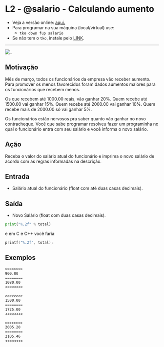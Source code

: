 # L2 - @salario - Calculando aumento

- Veja a versão online: [aqui.](https://github.com/qxcodefup/arcade/blob/master/base/salario/Readme.md)
- Para programar na sua máquina (local/virtual) use:
  - `tko down fup salario`
- Se não tem o `tko`, instale pelo [LINK](https://github.com/senapk/tko#tko).

---

![_](https://raw.githubusercontent.com/qxcodefup/arcade/master/base/salario/cover.jpg)

## Motivação

Mês de março, todos os funcionários da empresa vão receber aumento. Para promover os menos favorecidos foram dados aumentos maiores para os funcionários que recebem menos.

Os que recebem até 1000.00 reais, vão ganhar 20%. Quem recebe até 1500.00 vai ganhar 15%. Quem recebe até 2000.00 vai ganhar 10%. Quem recebe mais de 2000.00 só vai ganhar 5%.

Os funcionários estão nervosos pra saber quanto vão ganhar no novo contracheque. Você que sabe programar resolveu fazer um programinha no qual o funcionário entra com seu salário e você informa o novo salário.

## Ação

Receba o valor do salário atual do funcionário e imprima o novo salário de acordo com as regras informadas na descrição.

## Entrada

* Salário atual do funcionário (float com até duas casas decimais).

## Saída

* Novo Salário (float com duas casas decimais).

``` python
print("%.2f" % total)
```

e em C e C++ você faria:

```C
printf("%.2f", total);
```

## Exemplos

``` txt
>>>>>>>>
900.00
========
1080.00
<<<<<<<<

>>>>>>>>
1500.00
========
1725.00
<<<<<<<<

>>>>>>>>
2005.20
========
2105.46
<<<<<<<<
```
